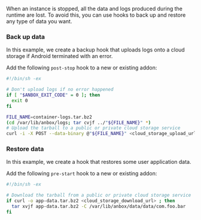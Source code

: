 When an instance is stopped, all the data and logs produced during the runtime are lost. To avoid this, you can use hooks to back up and restore any type of data you want.

### Back up data
In this example, we create a backup hook that uploads logs onto a cloud storage if Android terminated with an error.

Add the following `post-stop` hook to a new or existing addon:
```bash
#!/bin/sh -ex

# Don't upload logs if no error happened
if [ "$ANBOX_EXIT_CODE" = 0 ]; then
  exit 0
fi

FILE_NAME=container-logs.tar.bz2
(cd /var/lib/anbox/logs; tar cvjf ../"${FILE_NAME}" *)
# Upload the tarball to a public or private cloud storage service
curl -i -X POST --data-binary @"${FILE_NAME}" <cloud_storage_upload_url>
```

<a name="restore"></a>
### Restore data
In this example, we create a hook that restores some user application data.

Add the following `pre-start` hook to a new or existing addon:
```bash
#!/bin/sh -ex

# Download the tarball from a public or private cloud storage service
if curl -o app-data.tar.bz2 <cloud_storage_download_url> ; then
  tar xvjf app-data.tar.bz2 -C /var/lib/anbox/data/data/com.foo.bar
fi
```
